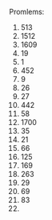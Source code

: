 Promlems:
1. 513
2. 1512
3. 1609
4. 19
5. 1
6. 452
7. 9
8. 26
9. 27
10. 442
11. 58
12. 1700
13. 35
14. 21
15. 66
16. 125
17. 169
18. 263
19. 29
20. 69
21. 83
22. 
